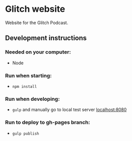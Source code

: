 # Glitch website

Website for the Glitch Podcast.

## Development instructions

### Needed on your computer:
- Node

### Run when starting:
- `npm install`

### Run when developing:
- `gulp` and manually go to local test server [localhost:8080](http://localhost:8080)

### Run to deploy to gh-pages branch:
- `gulp publish`
